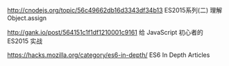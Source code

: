 
http://cnodejs.org/topic/56c49662db16d3343df34b13  ES2015系列(二) 理解Object.assign 

http://gank.io/post/564151c1f1df1210001c9161 给 JavaScript 初心者的 ES2015 实战

https://hacks.mozilla.org/category/es6-in-depth/ ES6 In Depth Articles

